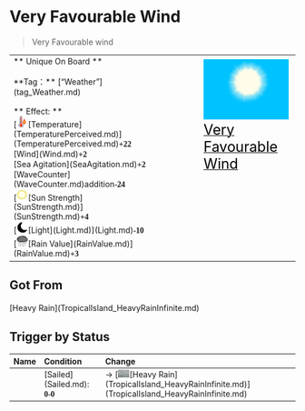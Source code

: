 # Very Favourable Wind  
> Very Favourable wind  
  
<table class="table table-bordered" data-toggle="table"  data-show-header="false"><thead style="display:none"><tr ><th  style="width:50%;text-align:left;vertical-align:top;"  >title</th><th  style="width:50%;text-align:left;vertical-align:top;"  ></th></tr></thead><tr ><td  style="width:50%;text-align:left;vertical-align:top;"  >** Unique On Board **<br><br>**Tag：**	[“Weather”](tag_Weather.md)<br><br>** Effect: **<br>[<div style="width:20px;display:inline-block;text-align:center"><img decoding="async" src="Sprite/Hot.png" href="a.md" style="max-width:20px;max-height:20px;"></div>[Temperature](TemperaturePerceived.md)](TemperaturePerceived.md)<span style="font-family:ui-monospace"><b>+22</b></span><br>[Wind](Wind.md)<span style="font-family:ui-monospace"><b>+2</b></span><br>[Sea Agitation](SeaAgitation.md)<span style="font-family:ui-monospace"><b>+2</b></span><br>[WaveCounter](WaveCounter.md)addition<span style="font-family:ui-monospace"><b>-24</b></span><br>[<div style="width:20px;display:inline-block;text-align:center"><img decoding="async" src="Sprite/SunIcon.png" href="a.md" style="max-width:20px;max-height:20px;"></div>[Sun Strength](SunStrength.md)](SunStrength.md)<span style="font-family:ui-monospace"><b>+4</b></span><br>[<div style="width:20px;display:inline-block;text-align:center"><img decoding="async" src="Sprite/Darkness17609.png" href="a.md" style="max-width:20px;max-height:20px;"></div>[Light](Light.md)](Light.md)<span style="font-family:ui-monospace"><b>-10</b></span><br>[<div style="width:20px;display:inline-block;text-align:center"><img decoding="async" src="Sprite/RainLight.png" href="a.md" style="max-width:20px;max-height:20px;"></div>[Rain Value](RainValue.md)](RainValue.md)<span style="font-family:ui-monospace"><b>+3</b></span></td><td  style="width:50%;text-align:left;vertical-align:top;"  ><div style="float:right; margin:5px"><div class="gamecard" style="width:150px; height:225px;"><a href="OpenSea_VeryFavourableInfinite.md" style="color:black"><img decoding="async" src="Sprite/WeatherClear_0.png" class="cardimage" style="max-width:150px;max-height:225px;"><span style="font-size: 25px;">Very Favourable Wind</span></a></div></div></td></tr></tbody></table>  
  
## Got From  
<div style="display:inline-block"><div class="gamedatalist" style="text-align:left;min-width:200px;min-height:0px;"><div style="display:inline-block"><div style="display:inline-block;vertical-align:middle;"></div><div style="display:inline-block;vertical-align:middle;">[Heavy Rain](TropicalIsland_HeavyRainInfinite.md)</div></div></div></div>  
  
## Trigger by Status  
<table class="table table-bordered" data-toggle="table"  ><thead style=""><tr ><th  style="text-align:left;vertical-align:top;"  data-sortable="true"  >Name</th><th  style="text-align:left;vertical-align:top;"  >Condition</th><th  style="text-align:left;vertical-align:top;"  >Change</th></tr></thead><tr ><td  style="text-align:left;vertical-align:top;"  ></td><td  style="text-align:left;vertical-align:top;"  >[Sailed](Sailed.md): <span style="font-family:ui-monospace"><b>0-0</b></span></td><td  style="text-align:left;vertical-align:top;"  >→ [<div style="width:20px;display:inline-block;text-align:center"><img decoding="async" src="Sprite/WeatherHeavyRain_0.png" href="a.md" style="max-width:20px;max-height:20px;"></div>[Heavy Rain](TropicalIsland_HeavyRainInfinite.md)](TropicalIsland_HeavyRainInfinite.md)</td></tr></tbody></table>  
  


<script>document.title="Very Favourable Wind - Card Survival Wiki";</script>